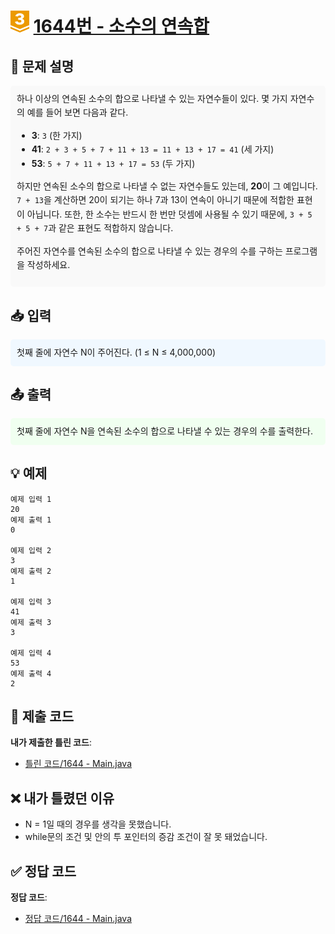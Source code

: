 <!-- ChatGPT를 사용하여 꾸몄습니다 -->
# <img src="https://github.com/GUBBIB/BaekJoonCode/blob/main/Tier_Img/Gold-3.svg" alt="티어그림" width="30px" height="35px"> [1644번 - 소수의 연속합](https://www.acmicpc.net/problem/1644)

<h2>📝 문제 설명</h2>
<div style="background-color: #f9f9f9; padding: 10px; border-radius: 5px; line-height: 1.6;">
하나 이상의 연속된 소수의 합으로 나타낼 수 있는 자연수들이 있다. 몇 가지 자연수의 예를 들어 보면 다음과 같다.
    
- **3**: `3` (한 가지)
- **41**: `2 + 3 + 5 + 7 + 11 + 13 = 11 + 13 + 17 = 41` (세 가지)
- **53**: `5 + 7 + 11 + 13 + 17 = 53` (두 가지)
    
하지만 연속된 소수의 합으로 나타낼 수 없는 자연수들도 있는데, **20**이 그 예입니다. `7 + 13`을 계산하면 20이 되기는 하나 7과 13이 연속이 아니기 때문에 적합한 표현이 아닙니다. 또한, 한 소수는 반드시 한 번만 덧셈에 사용될 수 있기 때문에, `3 + 5 + 5 + 7`과 같은 표현도 적합하지 않습니다.

주어진 자연수를 연속된 소수의 합으로 나타낼 수 있는 경우의 수를 구하는 프로그램을 작성하세요.
</div>

<h2>📥 입력</h2>
<div style="background-color: #f0f8ff; padding: 10px; border-radius: 5px; line-height: 1.6;">
    첫째 줄에 자연수 N이 주어진다. (1 ≤ N ≤ 4,000,000)
</div>

<h2>📤 출력</h2>
<div style="background-color: #f0fff0; padding: 10px; border-radius: 5px; line-height: 1.6;">
    첫째 줄에 자연수 N을 연속된 소수의 합으로 나타낼 수 있는 경우의 수를 출력한다.
</div>

<h2>💡 예제</h2>

```plaintext
예제 입력 1
20
예제 출력 1
0

예제 입력 2
3
예제 출력 2
1

예제 입력 3
41
예제 출력 3
3

예제 입력 4
53
예제 출력 4
2

```

## 📌 제출 코드
**내가 제출한 틀린 코드**:
- [틀린 코드/1644 - Main.java](https://github.com/GUBBIB/BaekJoonCode/tree/main/Gold/1644%EB%B2%88%20-%20%EC%86%8C%EC%88%98%EC%9D%98%20%EC%97%B0%EC%86%8D%ED%95%A9/%ED%8B%80%EB%A6%B0%EC%BD%94%EB%93%9C)

## ❌ 내가 틀렸던 이유
- N = 1일 때의 경우를 생각을 못했습니다.
- while문의 조건 및 안의 투 포인터의 증감 조건이 잘 못 돼었습니다.

## ✅ 정답 코드
**정답 코드**:
- [정답 코드/1644 - Main.java](https://github.com/GUBBIB/BaekJoonCode/tree/main/Gold/1644%EB%B2%88%20-%20%EC%86%8C%EC%88%98%EC%9D%98%20%EC%97%B0%EC%86%8D%ED%95%A9/%EC%A0%95%EB%8B%B5%EC%BD%94%EB%93%9C)
